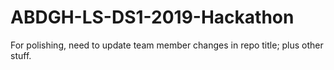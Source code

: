 # ABDGH-LS-DS1-2019-Hackathon
For polishing, need to update team member changes in repo title; plus other stuff.
